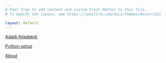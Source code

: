 ```yaml
---
# Feel free to add content and custom Front Matter to this file.
# To modify the layout, see https://jekyllrb.com/docs/themes/#overriding-theme-defaults

layout: default
---
```


[Adatb feladatok](./feladatok_01/)

[Python setup](python_setup.markdown)

[About](about.markdown)